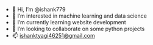 - 👋 Hi, I’m @ishank779
- 👀 I’m interested in machine learning and data science
- 🌱 I’m currently learning website development
- 💞️ I’m looking to collaborate on some python projects
- 📫 ishanktyagi46251@gmail.com 


<!---
ishank779/ishank779 is a ✨ special ✨ repository because its `README.md` (this file) appears on your GitHub profile.
You can click the Preview link to take a look at your changes.
--->
